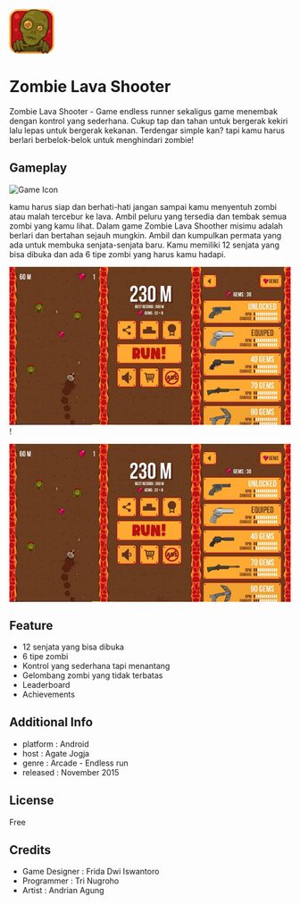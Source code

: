 ![Game Icon](/img/icon.png)
# Zombie Lava Shooter
Zombie Lava Shooter - Game endless runner sekaligus game menembak dengan kontrol yang sederhana. Cukup tap dan tahan untuk bergerak kekiri lalu lepas untuk bergerak kekanan. Terdengar simple kan? tapi kamu harus berlari berbelok-belok untuk menghindari zombie!
## Gameplay
![Game Icon](/img/gif-zombiels.gif)

kamu harus siap dan berhati-hati jangan sampai kamu menyentuh zombi atau malah tercebur ke lava. Ambil peluru yang tersedia dan tembak semua zombi yang kamu lihat. Dalam game Zombie Lava Shoother misimu adalah berlari dan bertahan sejauh mungkin. Ambil dan kumpulkan permata yang ada untuk membuka senjata-senjata baru. Kamu memiliki 12 senjata yang bisa dibuka dan ada 6 tipe zombi yang harus kamu hadapi.

![Game Icon](/img/screenshoot.jpg) !

<img src="/img/screenshoot.jpg" align="center" />
  
## Feature
* 12 senjata yang bisa dibuka
* 6 tipe zombi
* Kontrol yang sederhana tapi menantang
* Gelombang zombi yang tidak terbatas
* Leaderboard
* Achievements
## Additional Info
* platform  : Android
* host      : Agate Jogja
* genre     : Arcade - Endless run
* released  : November 2015
## License
Free
## Credits
* Game Designer : Frida Dwi Iswantoro
* Programmer    : Tri Nugroho
* Artist        : Andrian Agung

